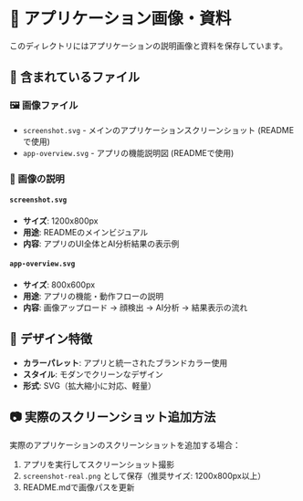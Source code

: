 # 📸 アプリケーション画像・資料

このディレクトリにはアプリケーションの説明画像と資料を保存しています。

## 📁 含まれているファイル

### 🖼️ 画像ファイル
- `screenshot.svg` - メインのアプリケーションスクリーンショット (READMEで使用)
- `app-overview.svg` - アプリの機能説明図 (READMEで使用)

### 📝 画像の説明

#### `screenshot.svg`
- **サイズ**: 1200x800px
- **用途**: READMEのメインビジュアル
- **内容**: アプリのUI全体とAI分析結果の表示例

#### `app-overview.svg`
- **サイズ**: 800x600px  
- **用途**: アプリの機能・動作フローの説明
- **内容**: 画像アップロード → 顔検出 → AI分析 → 結果表示の流れ

## 🎨 デザイン特徴
- **カラーパレット**: アプリと統一されたブランドカラー使用
- **スタイル**: モダンでクリーンなデザイン
- **形式**: SVG（拡大縮小に対応、軽量）

## 📷 実際のスクリーンショット追加方法
実際のアプリケーションのスクリーンショットを追加する場合：
1. アプリを実行してスクリーンショット撮影
2. `screenshot-real.png` として保存（推奨サイズ: 1200x800px以上）
3. README.mdで画像パスを更新